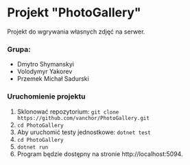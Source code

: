 # Projekt "PhotoGallery"

Projekt do wgrywania własnych zdjęć na serwer.

### Grupa: 
- Dmytro Shymanskyi
- Volodymyr Yakorev
- Przemek Michał Sadurski

### Uruchomienie projektu

1. Sklonować repozytorium: `git clone https://github.com/vanchor/PhotoGallery.git`
2. `cd PhotoGallery`
3. Aby uruchomić testy jednostkowe: `dotnet test`
4. `cd PhotoGallery`
5. `dotnet run`
6. Program będzie dostępny na stronie http://localhost:5094.
